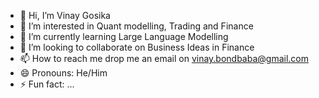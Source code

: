 - 👋 Hi, I’m Vinay Gosika
- 👀 I’m interested in Quant modelling, Trading and Finance
- 🌱 I’m currently learning Large Language Modelling
- 💞️ I’m looking to collaborate on Business Ideas in Finance
- 📫 How to reach me drop me an email on vinay.bondbaba@gmail.com
- 😄 Pronouns: He/Him
- ⚡ Fun fact: ...

<!---
Vinayg-007/Vinayg-007 is a ✨ special ✨ repository because its `README.md` (this file) appears on your GitHub profile.
You can click the Preview link to take a look at your changes.
--->
